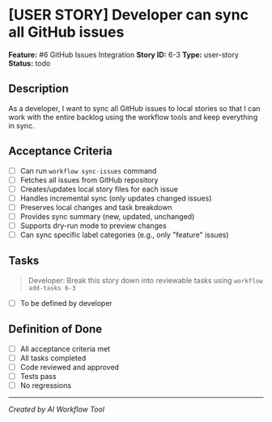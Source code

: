 # [USER STORY] Developer can sync all GitHub issues

**Feature:** #6 GitHub Issues Integration
**Story ID:** 6-3
**Type:** user-story
**Status:** todo

## Description

As a developer, I want to sync all GitHub issues to local stories so that I can work with the entire backlog using the workflow tools and keep everything in sync.

## Acceptance Criteria

- [ ] Can run `workflow sync-issues` command
- [ ] Fetches all issues from GitHub repository
- [ ] Creates/updates local story files for each issue
- [ ] Handles incremental sync (only updates changed issues)
- [ ] Preserves local changes and task breakdown
- [ ] Provides sync summary (new, updated, unchanged)
- [ ] Supports dry-run mode to preview changes
- [ ] Can sync specific label categories (e.g., only "feature" issues)

## Tasks

> Developer: Break this story down into reviewable tasks using `workflow add-tasks 6-3`

- [ ] To be defined by developer

## Definition of Done

- [ ] All acceptance criteria met
- [ ] All tasks completed
- [ ] Code reviewed and approved
- [ ] Tests pass
- [ ] No regressions

---
*Created by AI Workflow Tool*